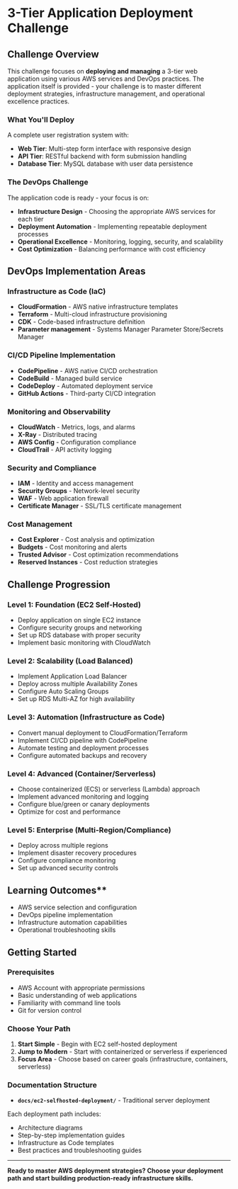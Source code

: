 # 3-Tier Application Deployment Challenge

## Challenge Overview

This challenge focuses on **deploying and managing** a 3-tier web application using various AWS services and DevOps practices. The application itself is provided - your challenge is to master different deployment strategies, infrastructure management, and operational excellence practices.

### What You'll Deploy

A complete user registration system with:
- **Web Tier**: Multi-step form interface with responsive design
- **API Tier**: RESTful backend with form submission handling
- **Database Tier**: MySQL database with user data persistence

### The DevOps Challenge

The application code is ready - your focus is on:
- **Infrastructure Design** - Choosing the appropriate AWS services for each tier
- **Deployment Automation** - Implementing repeatable deployment processes
- **Operational Excellence** - Monitoring, logging, security, and scalability
- **Cost Optimization** - Balancing performance with cost efficiency

## DevOps Implementation Areas

### **Infrastructure as Code (IaC)**
- **CloudFormation** - AWS native infrastructure templates
- **Terraform** - Multi-cloud infrastructure provisioning
- **CDK** - Code-based infrastructure definition
- **Parameter management** - Systems Manager Parameter Store/Secrets Manager

### **CI/CD Pipeline Implementation**
- **CodePipeline** - AWS native CI/CD orchestration
- **CodeBuild** - Managed build service
- **CodeDeploy** - Automated deployment service
- **GitHub Actions** - Third-party CI/CD integration

### **Monitoring and Observability**
- **CloudWatch** - Metrics, logs, and alarms
- **X-Ray** - Distributed tracing
- **AWS Config** - Configuration compliance
- **CloudTrail** - API activity logging

### **Security and Compliance**
- **IAM** - Identity and access management
- **Security Groups** - Network-level security
- **WAF** - Web application firewall
- **Certificate Manager** - SSL/TLS certificate management

### **Cost Management**
- **Cost Explorer** - Cost analysis and optimization
- **Budgets** - Cost monitoring and alerts
- **Trusted Advisor** - Cost optimization recommendations
- **Reserved Instances** - Cost reduction strategies

## Challenge Progression

### **Level 1: Foundation (EC2 Self-Hosted)**
- Deploy application on single EC2 instance
- Configure security groups and networking
- Set up RDS database with proper security
- Implement basic monitoring with CloudWatch

### **Level 2: Scalability (Load Balanced)**
- Implement Application Load Balancer
- Deploy across multiple Availability Zones
- Configure Auto Scaling Groups
- Set up RDS Multi-AZ for high availability

### **Level 3: Automation (Infrastructure as Code)**
- Convert manual deployment to CloudFormation/Terraform
- Implement CI/CD pipeline with CodePipeline
- Automate testing and deployment processes
- Configure automated backups and recovery

### **Level 4: Advanced (Container/Serverless)**
- Choose containerized (ECS) or serverless (Lambda) approach
- Implement advanced monitoring and logging
- Configure blue/green or canary deployments
- Optimize for cost and performance

### **Level 5: Enterprise (Multi-Region/Compliance)**
- Deploy across multiple regions
- Implement disaster recovery procedures
- Configure compliance monitoring
- Set up advanced security controls

## Learning Outcomes**

- AWS service selection and configuration
- DevOps pipeline implementation
- Infrastructure automation capabilities
- Operational troubleshooting skills

## Getting Started

### **Prerequisites**
- AWS Account with appropriate permissions
- Basic understanding of web applications
- Familiarity with command line tools
- Git for version control

### **Choose Your Path**
1. **Start Simple** - Begin with EC2 self-hosted deployment
2. **Jump to Modern** - Start with containerized or serverless if experienced
3. **Focus Area** - Choose based on career goals (infrastructure, containers, serverless)

### **Documentation Structure**
- **`docs/ec2-selfhosted-deployment/`** - Traditional server deployment


Each deployment path includes:
- Architecture diagrams
- Step-by-step implementation guides
- Infrastructure as Code templates
- Best practices and troubleshooting guides

---

**Ready to master AWS deployment strategies? Choose your deployment path and start building production-ready infrastructure skills.**

